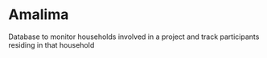 # Amalima
Database to monitor households involved in a project and track participants residing in that household
